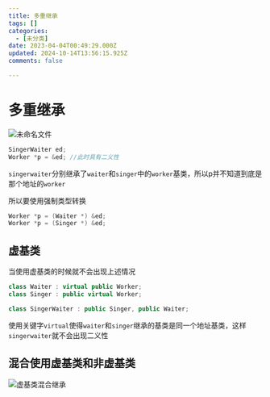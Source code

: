 ```yaml
---
title: 多重继承
tags: []
categories:
  - [未分类]
date: 2023-04-04T00:49:29.000Z
updated: 2024-10-14T13:56:15.925Z
comments: false

---
```


<!--more-->
# 多重继承



![未命名文件](E:\markdown\图床\多重继承.png)

```c++
SingerWaiter ed;
Worker *p = &ed; //此时具有二义性
```



`singerwaiter`分别继承了`waiter`和`singer`中的`worker`基类，所以p并不知道到底是那个地址的`worker`

所以要使用强制类型转换

```c++
Worker *p = (Waiter *) &ed;
Worker *p = (Singer *) &ed;
```

## 虚基类

当使用虚基类的时候就不会出现上述情况

```c++
class Waiter : virtual public Worker;
class Singer : public virtual Worker;

class SingerWaiter : public Singer, public Waiter;
```

使用关键字`virtual`使得`waiter`和`singer`继承的基类是同一个地址基类，这样`singerwaiter`就不会出现二义性

## 混合使用虚基类和非虚基类

![虚基类混合继承](E:\markdown\图床\虚基类混合继承.png)